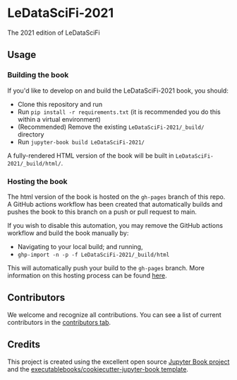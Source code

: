 # LeDataSciFi-2021

The 2021 edition of LeDataSciFi

## Usage

### Building the book

If you'd like to develop on and build the LeDataSciFi-2021 book, you should:

- Clone this repository and run
- Run `pip install -r requirements.txt` (it is recommended you do this within a virtual environment)
- (Recommended) Remove the existing `LeDataSciFi-2021/_build/` directory
- Run `jupyter-book build LeDataSciFi-2021/`

A fully-rendered HTML version of the book will be built in `LeDataSciFi-2021/_build/html/`.

### Hosting the book

The html version of the book is hosted on the `gh-pages` branch of this repo. A GitHub actions workflow has been created that automatically builds and pushes the book to this branch on a push or pull request to main.

If you wish to disable this automation, you may remove the GitHub actions workflow and build the book manually by:

- Navigating to your local build; and running,
- `ghp-import -n -p -f LeDataSciFi-2021/_build/html`

This will automatically push your build to the `gh-pages` branch. More information on this hosting process can be found [here](https://jupyterbook.org/publish/gh-pages.html#manually-host-your-book-with-github-pages).

## Contributors

We welcome and recognize all contributions. You can see a list of current contributors in the [contributors tab](https://github.com/donbowen/ledatascifi_2021/graphs/contributors).

## Credits

This project is created using the excellent open source [Jupyter Book project](https://jupyterbook.org/) and the [executablebooks/cookiecutter-jupyter-book template](https://github.com/executablebooks/cookiecutter-jupyter-book).
